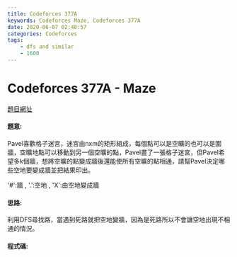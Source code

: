 ```yaml
---
title: Codeforces 377A
keywords: Codeforces Maze, Codeforces 377A
date: 2020-06-07 02:48:57
categories: Codeforces
tags:
    - dfs and similar
    - 1600
---
```

# Codeforces 377A - Maze
[題目網址](https://codeforces.com/problemset/problem/377/A)


#### 題意:
Pavel喜歡格子迷宮，迷宮由nxm的矩形組成，每個點可以是空曠的也可以是圍牆，空曠地點可以移動到另一個空曠的點，Pavel畫了一張格子迷宮，但Pavel希望多k個牆，想將空曠的點變成牆後還能使所有空曠的點相通，請幫Pavel決定哪些空地要變成牆並把結果印出。
<!-- more -->
'#':牆 , '.':空地 , 'X':由空地變成牆
#### 思路:
利用DFS尋找路，當遇到死路就把空地變牆，因為是死路所以不會讓空地出現不相通的情況。
#### 程式碼:
<script src="https://gist.github.com/zxzxcc112/56030cba02a4f75b6f6210825042fb99.js"></script>